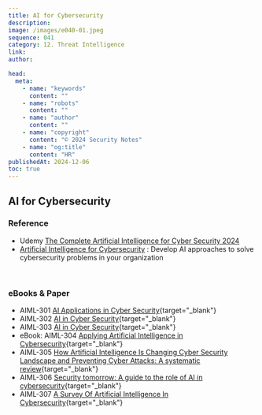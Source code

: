 ```yaml
---
title: AI for Cybersecurity
description:
image: /images/e040-01.jpeg
sequence: 041
category: 12. Threat Intelligence
link:
author:

head:
  meta:
    - name: "keywords"
      content: ""
    - name: "robots"
      content: ""
    - name: "author"
      content: ""
    - name: "copyright"
      content: "© 2024 Security Notes"
    - name: "og:title"
      content: "HR"
publishedAt: 2024-12-06
toc: true
---
```


## AI for Cybersecurity

### Reference

- Udemy <a href="https://www.udemy.com/course/the-complete-artificial-intelligence-for-cyber-security-2021/learn/lecture/43443974?start=0#overview">
  The Complete Artificial Intelligence for Cyber Security 2024
  </a>
- <a href="https://www.amazon.com/Artificial-Intelligence-Cybersecurity-cybersecurity-organization/dp/180512496X/ref=sr_1_2_sspa?crid=8AA4VN9VK45K&dib=eyJ2IjoiMSJ9.N9-6033spjhOUv3cP0eGvGVu1D9i-vzdpz0tTcAjYAzX2I4GdL27MqDZL5Q2zaR3d3vFeMOCei96UVIdaVOg2iHgRZ11NKlP6LKv_JhnAabjYcM4l_X9qbwVi4ndUU7KxTwtekZOQsHZ2xvkvEiqFp-_ZPhJ9OYnMnCfa1FwwsQVoP-GFLe4wklltwLhbkrEd6vX4jxvPJSco0J15p1bM3ZOMtLjE3lbm1Aacix9Cf4.yWis44SlRXF0HZhAY2MancKO-HvCiqyUJ1-TmuYivJ0&dib_tag=se&keywords=Machine+Learning+for+Cyber+Security&qid=1733471299&sprefix=machine+learning+for+cyber+security%2Caps%2C263&sr=8-2-spons&sp_csd=d2lkZ2V0TmFtZT1zcF9hdGY&psc=1">Artificial Intelligence for Cybersecurity</a> : Develop AI approaches to solve cybersecurity problems in your organization

<br>

### eBooks & Paper

- AIML-301 [AI Applications in Cyber Security](/files/AIML-301-AIApplicationsinCyberSecurity.pdf){target="\_blank"}
- AIML-302 [AI in Cyber Security](/files/AIML-302-Artificial_Intelligence_in_Cyber_Security.pdf){target="\_blank"}
- AIML-303 [AI in Cyber Security](/files/AIML-303-AIforCyberSecurity.pdf){target="\_blank"}
- eBook: AIML-304 [Applying Artificial Intelligence in Cybersecurity](/files/AIML-304-ApplyingAIinCybersecurity.pdf){target="\_blank"}
- AIML-305 [How Artificial Intelligence Is Changing Cyber Security Landscape and Preventing Cyber
  Attacks: A systematic review](/files/AIML-305-AISecurityPaper01.pdf){target="\_blank"}
- AIML-306 [Security tomorrow: A guide to the role of AI in cybersecurity](/files/AIML-306-ciso-guide-ai-cybersecurity.pdf){target="\_blank"}
- AIML-307 [A Survey Of Artificial Intelligence In Cybersecurity](/files/AIML-307-AICyberSecuritySurvey.pdf){target="\_blank"}

